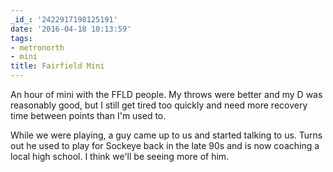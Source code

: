 ```yaml
---
_id_: '2422917198125191'
date: '2016-04-18 10:13:59'
tags:
- metronorth
- mini
title: Fairfield Mini
---
```


An hour of mini with the FFLD people. My throws were better and my D was reasonably good, but I still get tired too quickly and need more
recovery time between points than I'm used to.

While we were playing, a guy came up to us and started talking to us. Turns out he used to play for Sockeye back in the late 90s and is now
coaching a local high school. I think we'll be seeing more of him.
